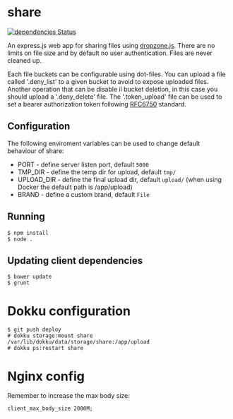 share
========

[![dependencies Status](https://david-dm.org/claudyus/share/status.svg)](https://david-dm.org/claudyus/share)

An express.js web app for sharing files using [dropzone.js](http://www.dropzonejs.com/).
There are no limits on file size and by default no user authentication. Files are never cleaned up.

Each file buckets can be configurable using dot-files. You can upload a file called '.deny_list' to a given bucket to avoid to expose uploaded files.
Another operation that can be disable il bucket deletion, in this case you should upload a '.deny_delete' file.
The '.token_upload' file can be used to set a bearer authorization token following [RFC6750](https://tools.ietf.org/html/rfc6750) standard.

## Configuration

The following enviroment variables can be used to change default behaviour of share:

 * PORT - define server listen port, default ```5000```
 * TMP_DIR - define the temp dir for upload, default ```tmp/```
 * UPLOAD_DIR - define the final upload dir, default ```upload/``` (when using Docker the default path is /app/upload)
 * BRAND - define a custom brand, default ```File```

## Running

    $ npm install
    $ node .

## Updating client dependencies

    $ bower update
    $ grunt

# Dokku configuration

    $ git push deploy
    # dokku storage:mount share /var/lib/dokku/data/storage/share:/app/upload
    # dokku ps:restart share


# Nginx config

Remember to increase the max body size:

    client_max_body_size 2000M;
